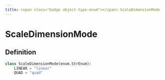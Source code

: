 ```yaml
---
title: <span class="badge object-type-enum"></span> ScaleDimensionMode
---
```

# <span class="badge object-type-enum"></span> ScaleDimensionMode

## Definition

```python
class ScaleDimensionMode(enum.StrEnum):
    LINEAR = "linear"
    QUAD = "quad"
```
